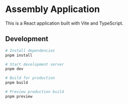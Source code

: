 # Assembly Application

This is a React application built with Vite and TypeScript.

## Development

```bash
# Install dependencies
pnpm install

# Start development server
pnpm dev

# Build for production
pnpm build

# Preview production build
pnpm preview
```
